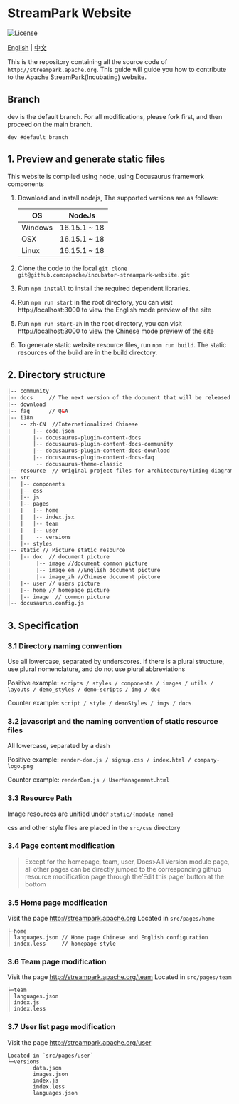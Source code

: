 # StreamPark Website
[![License](https://img.shields.io/badge/license-Apache%202-4EB1BA.svg)](https://www.apache.org/licenses/LICENSE-2.0.html)

[English](README.md) | [中文](README_ZH.md)

This is the repository containing all the source code of `http://streampark.apache.org`.
This guide will guide you how to contribute to the Apache StreamPark(Incubating) website.


## Branch
dev is the default branch. For all modifications, please fork first, and then proceed on the main branch.

```
dev #default branch
```


## 1. Preview and generate static files

This website is compiled using node, using Docusaurus framework components

1. Download and install nodejs, The supported versions are as follows:

   |  OS     | NodeJs       | 
   |  ----   | ----         |
   | Windows | 16.15.1 ~ 18 |
   | OSX     | 16.15.1 ~ 18 |
   | Linux   | 16.15.1 ~ 18 |  

2. Clone the code to the local `git clone git@github.com:apache/incubator-streampark-website.git`
2. Run `npm install` to install the required dependent libraries.
3. Run `npm run start` in the root directory, you can visit http://localhost:3000 to view the English mode preview of the site
4. Run `npm run start-zh` in the root directory, you can visit http://localhost:3000 to view the Chinese mode preview of the site
5. To generate static website resource files, run `npm run build`. The static resources of the build are in the build directory.

## 2. Directory structure
```html
|-- community
|-- docs     // The next version of the document that will be released soon
|-- download
|-- faq      // Q&A
|-- i18n
|   -- zh-CN  //Internationalized Chinese
|       |-- code.json
|       |-- docusaurus-plugin-content-docs
|       |-- docusaurus-plugin-content-docs-community
|       |-- docusaurus-plugin-content-docs-download
|       |-- docusaurus-plugin-content-docs-faq
|        -- docusaurus-theme-classic
|-- resource  // Original project files for architecture/timing diagram/flow chart, etc.
|-- src
|   |-- components
|   |-- css
|   |-- js
|   |-- pages
|   |   |-- home
|   |   |-- index.jsx
|   |   |-- team
|   |   |-- user
|   |    -- versions
|   |-- styles
|-- static // Picture static resource
|   |-- doc  // document picture
|        |-- image //document common picture
|        |-- image_en //English document picture
|        |-- image_zh //Chinese document picture
|   |-- user // users picture
|   |-- home // homepage picture
|   |-- image  // common picture
|-- docusaurus.config.js

```

## 3. Specification

### 3.1 Directory naming convention

Use all lowercase, separated by underscores. If there is a plural structure, use plural nomenclature, and do not use plural abbreviations

Positive example: `scripts / styles / components / images / utils / layouts / demo_styles / demo-scripts / img / doc`

Counter example: `script / style / demoStyles / imgs / docs`

### 3.2 javascript and the naming convention of static resource files

All lowercase, separated by a dash

Positive example: `render-dom.js / signup.css / index.html / company-logo.png`

Counter example: `renderDom.js / UserManagement.html`

### 3.3 Resource Path

Image resources are unified under `static/{module name}`

css and other style files are placed in the `src/css` directory

### 3.4 Page content modification
> Except for the homepage, team, user, Docs>All Version module page, all other pages can be directly jumped to the corresponding github resource modification page through the'Edit this page' button at the bottom

### 3.5 Home page modification
Visit the page http://streampark.apache.org
Located in `src/pages/home`

```
├─home
│ languages.json // Home page Chinese and English configuration
│ index.less     // homepage style
```
### 3.6 Team page modification
Visit the page http://streampark.apache.org/team
Located in `src/pages/team`
```
├─team
│ languages.json
│ index.js
│ index.less
```
### 3.7 User list page modification
Visit the page http://streampark.apache.org/user
```
Located in `src/pages/user`
└─versions
        data.json
        images.json
        index.js
        index.less
        languages.json
```
